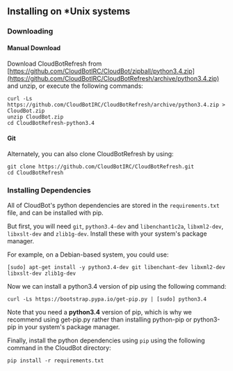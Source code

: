## Installing on *Unix systems

### Downloading

#### Manual Download
Download CloudBotRefresh from [https://github.com/CloudBotIRC/CloudBot/zipball/python3.4.zip](https://github.com/CloudBotIRC/CloudBotRefresh/archive/python3.4.zip) and unzip, or execute the following commands:
```
curl -Ls https://github.com/CloudBotIRC/CloudBotRefresh/archive/python3.4.zip > CloudBot.zip
unzip CloudBot.zip
cd CloudBotRefresh-python3.4
```

#### Git

Alternately, you can also clone CloudBotRefresh by using:
```
git clone https://github.com/CloudBotIRC/CloudBotRefresh.git
cd CloudBotRefresh
```

### Installing Dependencies

All of CloudBot's python dependencies are stored in the `requirements.txt` file, and can be installed with pip.

But first, you will need `git`, `python3.4-dev` and `libenchant1c2a`, `libxml2-dev`, `libxslt-dev` and `zlib1g-dev`. Install these with your system's package manager.

For example, on a Debian-based system, you could use:
```
[sudo] apt-get install -y python3.4-dev git libenchant-dev libxml2-dev libxslt-dev zlib1g-dev
```

Now we can install a python3.4 version of pip using the following command:
```
curl -Ls https://bootstrap.pypa.io/get-pip.py | [sudo] python3.4
```

Note that you need a **python3.4** version of pip, which is why we recommend using get-pip.py rather than installing python-pip or python3-pip in your system's package manager.

Finally, install the python dependencies using `pip` using the following command in the CloudBot directory:
```
pip install -r requirements.txt
```

